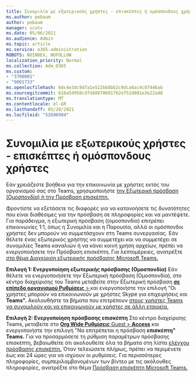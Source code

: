 ```yaml
---
title: Συνομιλία με εξωτερικούς χρήστες - επισκέπτες ή ομόσπονδους χρήστες
ms.author: pebaum
author: pebaum
manager: scotv
ms.date: 05/06/2021
ms.audience: Admin
ms.topic: article
ms.service: o365-administration
ROBOTS: NOINDEX, NOFOLLOW
localization_priority: Normal
ms.collection: Adm_O365
ms.custom:
- "3700001"
- "9001733"
ms.openlocfilehash: 6dc4e3dc9d7a1e522bb8bb2c9dca6ac4c07446ab
ms.sourcegitcommit: 610a5d950cdf488870601762ef52d881e3e22a48
ms.translationtype: MT
ms.contentlocale: el-GR
ms.lasthandoff: 05/28/2021
ms.locfileid: "52696994"
---
```

# <a name="chat-with-external-users---guests-or-federated-users"></a>Συνομιλία με εξωτερικούς χρήστες - επισκέπτες ή ομόσπονδους χρήστες

Εάν χρειάζεστε βοήθεια για την επικοινωνία με χρήστες εκτός του οργανισμού σας στο Teams, χρησιμοποιήστε [την Εξωτερική πρόσβαση (Ομοσπονδία) ή την Πρόσβαση επισκέπτη.](/microsoftteams/manage-external-access#external-access-vs-guest-access)

Φροντίστε να εξετάσετε τις διαφορές για να κατανοήσετε τις δυνατότητες που είναι διαθέσιμες για την πρόσβαση σε πληροφορίες και να μαντέψετε. Για παράδειγμα, η εξωτερική πρόσβαση ((ομοσπονδία) επιτρέπει επικοινωνίες 1:1, όπως η Συνομιλία και η Παρουσία, αλλά οι ομόσπονδοι χρήστες δεν μπορούν να συμμετάσχουν στη Teams συνεργασίας. Εάν θέλετε ένας εξωτερικός χρήστης να συμμετέχει και να συμμετέχει σε συνομιλίες Teams καναλιών ή να κάνει κοινή χρήση αρχείων, πρέπει να ενεργοποιήσετε την Πρόσβαση επισκέπτη. Για λεπτομέρειες, ανατρέξτε [στο θέμα Διαχείριση εξωτερικής πρόσβασης Microsoft Teams.](/microsoftteams/manage-external-access#external-access-vs-guest-access)

**Επιλογή 1: Ενεργοποίηση εξωτερικής πρόσβασης (Ομοσπονδία)** Εάν θέλετε να ενεργοποιήσετε την Εξωτερική πρόσβαση (Ομοσπονδία), στο κέντρο διαχείρισης του Teams μεταβείτε στην Εξωτερική πρόσβαση [ **σε επίπεδο οργανισμού Ρυθμίσεις**  > ](https://admin.teams.microsoft.com/company-wide-settings/external-communications) και ενεργοποιήστε την επιλογή "Οι χρήστες μπορούν να επικοινωνούν με χρήστες Skype για επιχειρήσεις και **Teams".** Ακολουθήστε τα βήματα που επιτρέπουν [στους χρήστες Teams να συνομιλούν και να επικοινωνούν με χρήστες σε άλλη εταιρεία.](/microsoftteams/manage-external-access#let-your-teams-users-chat-and-communicate-with-users-in-another-organization)

**Επιλογή 2: Ενεργοποίηση πρόσβασης επισκέπτη** Στο κέντρο διαχείρισης Teams, μεταβείτε στο [ **Org Wide Ρυθμίσεις** Guest  >  **Access**](https://admin.teams.microsoft.com/company-wide-settings/guest-configuration) και ενεργοποιήστε την επιλογή "Να επιτρέπεται η πρόσβαση **επισκέπτη" Teams.** Για να προσαρμόσετε τη ρύθμιση παραμέτρων πρόσβασης επισκέπτη, βεβαιωθείτε ότι ακολουθείτε όλα τα βήματα στη λίστα [ελέγχου πρόσβασης επισκέπτη.](/microsoftteams/guest-access-checklist) Όταν τελειώσετε πλήρως, πρέπει να περιμένετε έως και 24 ώρες για να ισχύουν οι ρυθμίσεις. Για περισσότερες πληροφορίες, συμπεριλαμβανομένων των βίντεο με τις ακόλουθες πληροφορίες, ανατρέξτε στο θέμα [Πρόσβαση επισκέπτη Microsoft Teams.](/microsoftteams/guest-access)